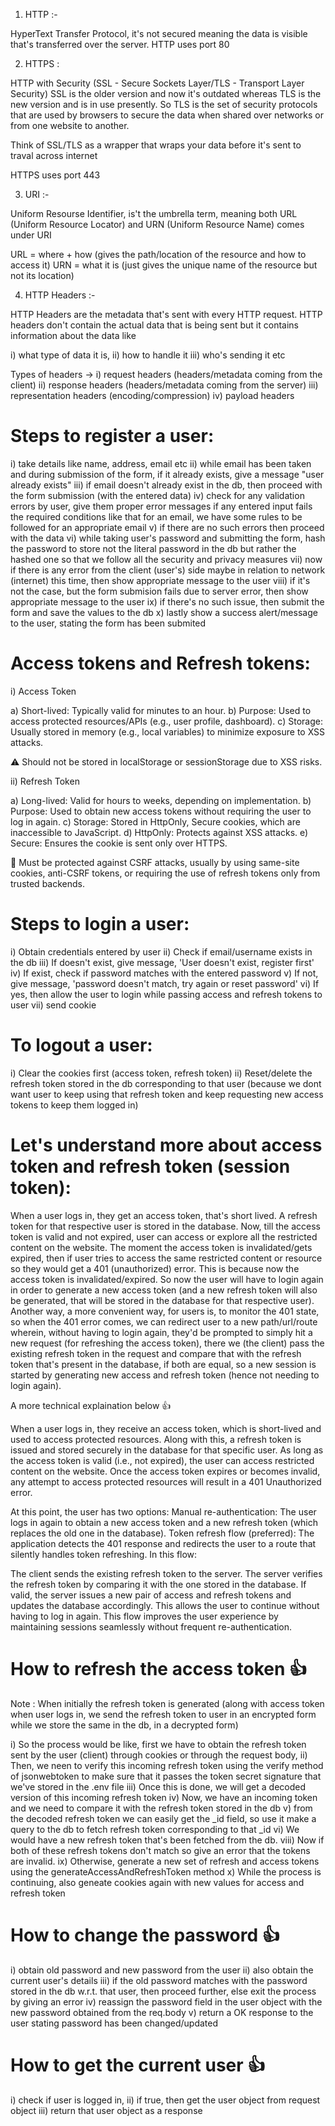 1) HTTP :-

HyperText Transfer Protocol, it's not secured meaning the data is visible that's transferred over the server. HTTP uses port 80

2) HTTPS : 

HTTP with Security (SSL - Secure Sockets Layer/TLS - Transport Layer Security)
SSL is the older version and now it's outdated whereas TLS is the new version and is in use presently.  So TLS is the set of security protocols that are used by browsers to secure the data when shared over networks or from one website to another. 

Think of SSL/TLS as a wrapper that wraps your data before it's sent to traval across internet

HTTPS uses port 443

3) URI :-  

Uniform Resourse Identifier, is't the umbrella term, meaning both URL (Uniform Resource Locator) and URN (Uniform Resource Name) comes under URI

URL = where + how (gives the path/location of the resource and how to access it)
URN = what it is (just gives the unique name of the resource but not its location)

4) HTTP Headers :-  

HTTP Headers are the metadata that's sent with every HTTP request. HTTP headers don't contain the actual data that is being sent but it contains information about the data like

i) what type of data it is, ii) how to handle it iii) who's sending it etc

Types of headers -> i) request headers (headers/metadata coming from the client) ii) response headers (headers/metadata coming from the server) iii) representation headers (encoding/compression) iv) payload headers

# Steps to register a user:

i) take details like name, address, email etc
ii) while email has been taken and during submission of the form, if it already exists, give a message "user already exists"
iii) if email doesn't already exist in the db, then proceed with the form submission (with the entered data)
iv) check for any validation errors by user, give them proper error messages if any entered input fails the required conditions like that for an email, we have some rules to be followed for an appropriate email
v) if there are no such errors then proceed with the data 
vi) while taking user's password and submitting the form, hash the password to store not the literal password in the db but rather the hashed one so that we follow all the security and privacy measures
vii) now if there is any error from the client (user's) side maybe in relation to network (internet) this time, then show appropriate message to the user
viii) if it's not the case, but the form submision fails due to server error, then show appropriate message to the user
ix) if there's no such issue, then submit the form and save the values to the db
x) lastly show a success alert/message to the user, stating the form has been submited

# Access tokens and Refresh tokens:


i) Access Token

a) Short-lived: Typically valid for minutes to an hour.
b) Purpose: Used to access protected resources/APIs (e.g., user profile, dashboard).
c) Storage: Usually stored in memory (e.g., local variables) to minimize exposure to XSS attacks.

⚠️ Should not be stored in localStorage or sessionStorage due to XSS risks.

ii) Refresh Token

a) Long-lived: Valid for hours to weeks, depending on implementation.
b) Purpose: Used to obtain new access tokens without requiring the user to log in again.
c) Storage: Stored in HttpOnly, Secure cookies, which are inaccessible to JavaScript.
d) HttpOnly: Protects against XSS attacks.
e) Secure: Ensures the cookie is sent only over HTTPS.

🔐 Must be protected against CSRF attacks, usually by using same-site cookies, anti-CSRF tokens, or requiring the use of refresh tokens only from trusted backends.

# Steps to login a user:

i) Obtain credentials entered by user
ii) Check if email/username exists in the db
iii) If doesn't exist, give message, 'User doesn't exist, register first'
iv) If exist, check if password matches with the entered password
v) If not, give message, 'password doesn't match, try again or reset password'
vi) If yes, then allow the user to login while passing access and refresh tokens to user
vii) send cookie


# To logout a user:

i) Clear the cookies first (access token, refresh token)
ii) Reset/delete the refresh token stored in the db corresponding to that user (because we dont want user to keep using that refresh token and keep requesting new access tokens to keep them logged in)

# Let's understand more about access token and refresh token (session token):

When a user logs in, they get an access token, that's short lived. A refresh token for that respective user is stored in the database. Now, till the access token is valid and not expired, user can access or explore all the restricted content on the website. The moment the access token is invalidated/gets expired, then if user tries to access the same restricted content or resource so they would get a 401 (unauthorized) error. This is because now the access token is invalidated/expired. So now the user will have to login again in order to generate a new access token (and a new refresh token will also be generated, that will be stored in the database for that respective user). Another way, a more convenient way, for users is, to monitor the 401 state, so when the 401 error comes, we can redirect user to a new path/url/route wherein, without having to login again, they'd be prompted to simply hit a new request (for refreshing the access token), there we (the client) pass the existing refresh token in the request and compare that with the refresh token that's present in the database, if both are equal, so a new session is started by generating new access and refresh token (hence not needing to login again).

A more technical explaination below 👍

When a user logs in, they receive an access token, which is short-lived and used to access protected resources. Along with this, a refresh token is issued and stored securely in the database for that specific user.
As long as the access token is valid (i.e., not expired), the user can access restricted content on the website. Once the access token expires or becomes invalid, any attempt to access protected resources will result in a 401 Unauthorized error.

At this point, the user has two options:
Manual re-authentication: The user logs in again to obtain a new access token and a new refresh token (which replaces the old one in the database).
Token refresh flow (preferred): The application detects the 401 response and redirects the user to a route that silently handles token refreshing. In this flow:

The client sends the existing refresh token to the server.
The server verifies the refresh token by comparing it with the one stored in the database.
If valid, the server issues a new pair of access and refresh tokens and updates the database accordingly.
This allows the user to continue without having to log in again.
This flow improves the user experience by maintaining sessions seamlessly without frequent re-authentication.

# How to refresh the access token 👍

Note : When initially the refresh token is generated (along with access token when user logs in, we send the refresh token to user in an encrypted form while we store the same in the db, in a decrypted form)

i) So the process would be like, first we have to obtain the refresh token sent by the user (client) through cookies or through the request body,
ii) Then, we neen to verify this incoming refresh token using the verify method of jsonwebtoken to make sure that it passes the token secret signature that we've stored in the .env file
iii) Once this is done, we will get a decoded version of this incoming refresh token
iv) Now, we have an incoming token and we need to compare it with the refresh token stored in the db
v) from the decoded refresh token we can easily get the _id field, so use it make a query to the db to fetch refresh token corresponding to that _id
vi) We would have a new refresh token that's been fetched from the db.
viii) Now if both of these refresh tokens don't match so give an error that the tokens are invalid.
ix) Otherwise, generate a new set of refresh and access tokens using the generateAccessAndRefreshToken method
x) While the process is continuing, also geneate cookies again with new values for access and refresh token

# How to change the password 👍

i) obtain old password and new password from the user
ii) also obtain the current user's details
iii) if the old password matches with the password stored in the db w.r.t. that user, then proceed further, else exit the process by giving an error
iv) reassign the password field in the user object with the new password obtained from the req.body
v) return a OK response to the user stating password has been changed/updated

# How to get the current user 👍

i) check if user is logged in,
ii) if true, then get the user object from request object
iii) return that user object as a response